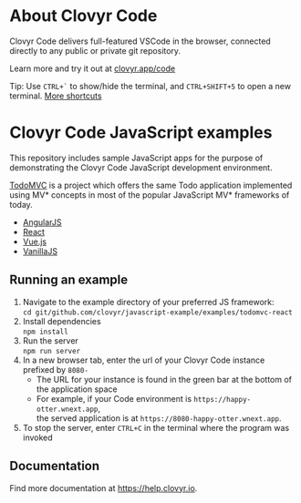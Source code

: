 # About Clovyr Code

Clovyr Code delivers full-featured VSCode in the browser, connected directly to 
any public or private git repository. 

Learn more and try it out at [clovyr.app/code](https://clovyr.app/code)

Tip: Use `` CTRL+` `` to show/hide the terminal, and `CTRL+SHIFT+5` to open a new 
terminal. [More shortcuts](https://help.clovyr.io/code/keyboard-shortcuts)

# Clovyr Code JavaScript examples

This repository includes sample JavaScript apps for the
purpose of demonstrating the Clovyr Code JavaScript development environment.

[TodoMVC](http://todomvc.com/) is a project which offers the same Todo application 
implemented using MV* concepts in most of the popular JavaScript MV* frameworks of today.
  * [AngularJS](https://angularjs.org/)
  * [React](https://reactjs.org/)
  * [Vue.js](https://vuejs.org/)
  * [VanillaJS](http://vanilla-js.com/)

## Running an example

1. Navigate to the example directory of your preferred JS framework:  
`cd git/github.com/clovyr/javascript-example/examples/todomvc-react`
1. Install dependencies  
`npm install`
1. Run the server  
`npm run server`
1. In a new browser tab, enter the url of your Clovyr Code instance
prefixed by `8080-`
   * The URL for your instance is found in the green bar at the bottom of 
   the application space
   * For example, if your Code environment is `https://happy-otter.wnext.app`,  
   the served application is at `https://8080-happy-otter.wnext.app`. 
1. To stop the server, enter `CTRL+C` in the terminal where the program was
invoked

## Documentation

Find more documentation at https://help.clovyr.io.
